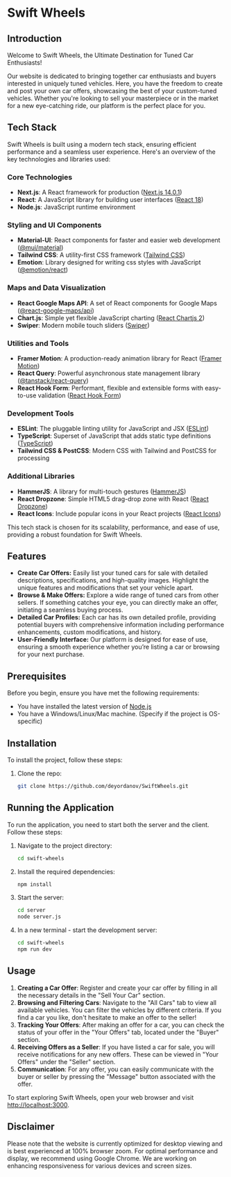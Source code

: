 # Swift Wheels

## Introduction

Welcome to Swift Wheels, the Ultimate Destination for Tuned Car Enthusiasts!

Our website is dedicated to bringing together car enthusiasts and buyers interested in uniquely tuned vehicles. Here, you have the freedom to create and post your own car offers, showcasing the best of your custom-tuned vehicles. Whether you're looking to sell your masterpiece or in the market for a new eye-catching ride, our platform is the perfect place for you.

## Tech Stack

Swift Wheels is built using a modern tech stack, ensuring efficient performance and a seamless user experience. Here's an overview of the key technologies and libraries used:

### Core Technologies
- **Next.js**: A React framework for production ([Next.js 14.0.1](https://nextjs.org/))
- **React**: A JavaScript library for building user interfaces ([React 18](https://reactjs.org/))
- **Node.js**: JavaScript runtime environment

### Styling and UI Components
- **Material-UI**: React components for faster and easier web development ([@mui/material](https://mui.com/))
- **Tailwind CSS**: A utility-first CSS framework ([Tailwind CSS](https://tailwindcss.com/))
- **Emotion**: Library designed for writing css styles with JavaScript ([@emotion/react](https://emotion.sh/docs/@emotion/react))

### Maps and Data Visualization
- **React Google Maps API**: A set of React components for Google Maps ([@react-google-maps/api](https://react-google-maps-api-docs.netlify.app/))
- **Chart.js**: Simple yet flexible JavaScript charting ([React Chartjs 2](https://www.chartjs.org/))
- **Swiper**: Modern mobile touch sliders ([Swiper](https://swiperjs.com/))

### Utilities and Tools
- **Framer Motion**: A production-ready animation library for React ([Framer Motion](https://www.framer.com/motion/))
- **React Query**: Powerful asynchronous state management library ([@tanstack/react-query](https://tanstack.com/query/v5))
- **React Hook Form**: Performant, flexible and extensible forms with easy-to-use validation ([React Hook Form](https://react-hook-form.com/))

### Development Tools
- **ESLint**: The pluggable linting utility for JavaScript and JSX ([ESLint](https://eslint.org/))
- **TypeScript**: Superset of JavaScript that adds static type definitions ([TypeScript](https://www.typescriptlang.org/))
- **Tailwind CSS & PostCSS**: Modern CSS with Tailwind and PostCSS for processing

### Additional Libraries
- **HammerJS**: A library for multi-touch gestures ([HammerJS](https://hammerjs.github.io/))
- **React Dropzone**: Simple HTML5 drag-drop zone with React ([React Dropzone](https://react-dropzone.js.org/))
- **React Icons**: Include popular icons in your React projects ([React Icons](https://react-icons.github.io/react-icons/))

This tech stack is chosen for its scalability, performance, and ease of use, providing a robust foundation for Swift Wheels.

## Features

- **Create Car Offers:** Easily list your tuned cars for sale with detailed descriptions, specifications, and high-quality images. Highlight the unique features and modifications that set your vehicle apart.
- **Browse & Make Offers:** Explore a wide range of tuned cars from other sellers. If something catches your eye, you can directly make an offer, initiating a seamless buying process.
- **Detailed Car Profiles:** Each car has its own detailed profile, providing potential buyers with comprehensive information including performance enhancements, custom modifications, and history.
- **User-Friendly Interface:** Our platform is designed for ease of use, ensuring a smooth experience whether you’re listing a car or browsing for your next purchase.

## Prerequisites

Before you begin, ensure you have met the following requirements:
* You have installed the latest version of [Node.js](https://nodejs.org/)
* You have a Windows/Linux/Mac machine. (Specify if the project is OS-specific)

## Installation

To install the project, follow these steps:
1. Clone the repo:
   ```bash
   git clone https://github.com/deyordanov/SwiftWheels.git

## Running the Application

To run the application, you need to start both the server and the client. Follow these steps:

1. Navigate to the project directory:
   ```bash
   cd swift-wheels

2. Install the required dependencies:
   ```bash
   npm install

3. Start the server:
   ```bash
   cd server
   node server.js

4. In a new terminal - start the development server:
   ```bash
   cd swift-wheels
   npm run dev

## Usage

1. **Creating a Car Offer**: Register and create your car offer by filling in all the necessary details in the "Sell Your Car" section.
2. **Browsing and Filtering Cars**: Navigate to the "All Cars" tab to view all available vehicles. You can filter the vehicles by different criteria. If you find a car you like, don't hesitate to make an offer to the seller!
3. **Tracking Your Offers**: After making an offer for a car, you can check the status of your offer in the "Your Offers" tab, located under the "Buyer" section.
4. **Receiving Offers as a Seller**: If you have listed a car for sale, you will receive notifications for any new offers. These can be viewed in "Your Offers" under the "Seller" section.
5. **Communication**: For any offer, you can easily communicate with the buyer or seller by pressing the "Message" button associated with the offer.

To start exploring Swift Wheels, open your web browser and visit [http://localhost:3000](http://localhost:3000).

## Disclaimer

Please note that the website is currently optimized for desktop viewing and is best experienced at 100% browser zoom. For optimal performance and display, we recommend using Google Chrome. We are working on enhancing responsiveness for various devices and screen sizes.
